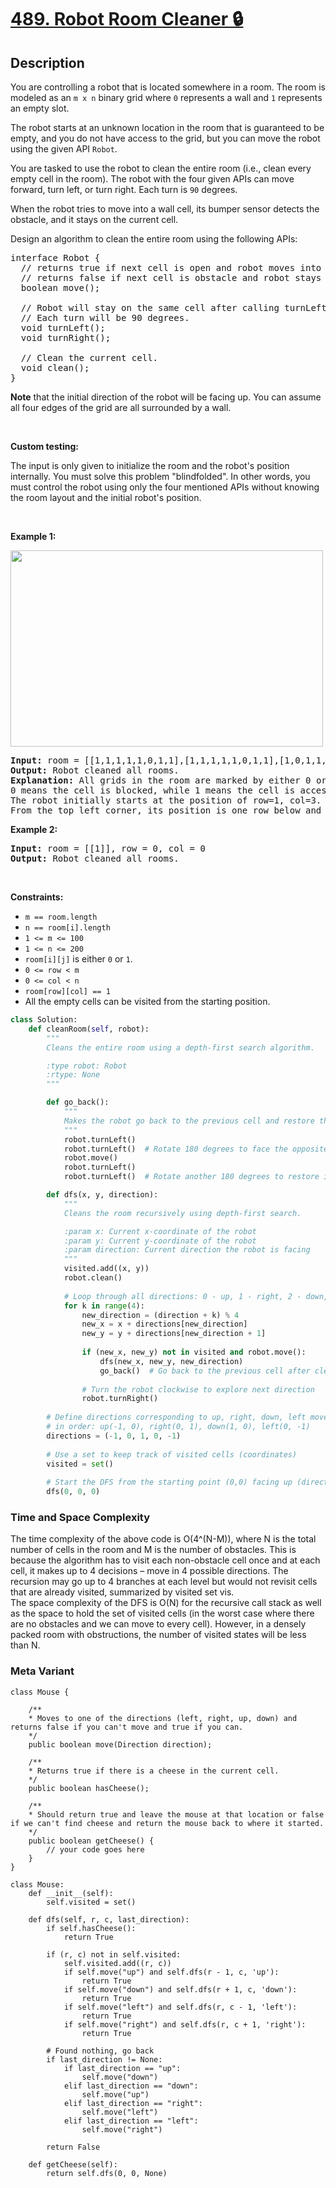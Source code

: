 # [489. Robot Room Cleaner 🔒](https://leetcode.com/problems/robot-room-cleaner)

## Description

<p>You are controlling a robot that is located somewhere in a room. The room is modeled as an <code>m x n</code> binary grid where <code>0</code> represents a wall and <code>1</code> represents an empty slot.</p>

<p>The robot starts at an unknown location in the room that is guaranteed to be empty, and you do not have access to the grid, but you can move the robot using the given API <code>Robot</code>.</p>

<p>You are tasked to use the robot to clean the entire room (i.e., clean every empty cell in the room). The robot with the four given APIs can move forward, turn left, or turn right. Each turn is <code>90</code> degrees.</p>

<p>When the robot tries to move into a wall cell, its bumper sensor detects the obstacle, and it stays on the current cell.</p>

<p>Design an algorithm to clean the entire room using the following APIs:</p>

<pre>
interface Robot {
  // returns true if next cell is open and robot moves into the cell.
  // returns false if next cell is obstacle and robot stays on the current cell.
  boolean move();

  // Robot will stay on the same cell after calling turnLeft/turnRight.
  // Each turn will be 90 degrees.
  void turnLeft();
  void turnRight();

  // Clean the current cell.
  void clean();
}
</pre>

<p><strong>Note</strong> that the initial direction of the robot will be facing up. You can assume all four edges of the grid are all surrounded by a wall.</p>

<p>&nbsp;</p>

<p><strong>Custom testing:</strong></p>

<p>The input is only given to initialize the room and the robot&#39;s position internally. You must solve this problem &quot;blindfolded&quot;. In other words, you must control the robot using only the four mentioned APIs without knowing the room layout and the initial robot&#39;s position.</p>

<p>&nbsp;</p>
<p><strong class="example">Example 1:</strong></p>
<img alt="" src="https://fastly.jsdelivr.net/gh/doocs/leetcode@main/solution/0400-0499/0489.Robot%20Room%20Cleaner/images/lc-grid.jpg" style="width: 500px; height: 314px;" />
<pre>
<strong>Input:</strong> room = [[1,1,1,1,1,0,1,1],[1,1,1,1,1,0,1,1],[1,0,1,1,1,1,1,1],[0,0,0,1,0,0,0,0],[1,1,1,1,1,1,1,1]], row = 1, col = 3
<strong>Output:</strong> Robot cleaned all rooms.
<strong>Explanation:</strong> All grids in the room are marked by either 0 or 1.
0 means the cell is blocked, while 1 means the cell is accessible.
The robot initially starts at the position of row=1, col=3.
From the top left corner, its position is one row below and three columns right.
</pre>

<p><strong class="example">Example 2:</strong></p>

<pre>
<strong>Input:</strong> room = [[1]], row = 0, col = 0
<strong>Output:</strong> Robot cleaned all rooms.
</pre>

<p>&nbsp;</p>
<p><strong>Constraints:</strong></p>

<ul>
	<li><code>m == room.length</code></li>
	<li><code>n == room[i].length</code></li>
	<li><code>1 &lt;= m &lt;= 100</code></li>
	<li><code>1 &lt;= n &lt;= 200</code></li>
	<li><code>room[i][j]</code> is either <code>0</code> or <code>1</code>.</li>
	<li><code>0 &lt;= row &lt;&nbsp;m</code></li>
	<li><code>0 &lt;= col &lt; n</code></li>
	<li><code>room[row][col] == 1</code></li>
	<li>All the empty cells can be visited from the starting position.</li>
</ul>

```python
class Solution:
    def cleanRoom(self, robot):
        """
        Cleans the entire room using a depth-first search algorithm.

        :type robot: Robot
        :rtype: None
        """

        def go_back():
            """
            Makes the robot go back to the previous cell and restore the original direction.
            """
            robot.turnLeft()
            robot.turnLeft()  # Rotate 180 degrees to face the opposite direction
            robot.move()
            robot.turnLeft()
            robot.turnLeft()  # Rotate another 180 degrees to restore initial direction

        def dfs(x, y, direction):
            """
            Cleans the room recursively using depth-first search.

            :param x: Current x-coordinate of the robot
            :param y: Current y-coordinate of the robot
            :param direction: Current direction the robot is facing
            """
            visited.add((x, y))
            robot.clean()
          
            # Loop through all directions: 0 - up, 1 - right, 2 - down, 3 - left
            for k in range(4):
                new_direction = (direction + k) % 4
                new_x = x + directions[new_direction]
                new_y = y + directions[new_direction + 1]
              
                if (new_x, new_y) not in visited and robot.move():
                    dfs(new_x, new_y, new_direction)
                    go_back()  # Go back to the previous cell after cleaning
              
                # Turn the robot clockwise to explore next direction
                robot.turnRight()
      
        # Define directions corresponding to up, right, down, left movements
        # in order: up(-1, 0), right(0, 1), down(1, 0), left(0, -1)
        directions = (-1, 0, 1, 0, -1)
      
        # Use a set to keep track of visited cells (coordinates)
        visited = set()
      
        # Start the DFS from the starting point (0,0) facing up (direction 0)
        dfs(0, 0, 0)
```

### Time and Space Complexity
The time complexity of the above code is O(4^(N-M)), where N is the total number of cells in the room and M is the number of obstacles. This is because the algorithm has to visit each non-obstacle cell once and at each cell, it makes up to 4 decisions – move in 4 possible directions. The recursion may go up to 4 branches at each level but would not revisit cells that are already visited, summarized by visited set vis.  
The space complexity of the DFS is O(N) for the recursive call stack as well as the space to hold the set of visited cells (in the worst case where there are no obstacles and we can move to every cell). However, in a densely packed room with obstructions, the number of visited states will be less than N.

### Meta Variant
```
class Mouse {

	/**
	* Moves to one of the directions (left, right, up, down) and returns false if you can't move and true if you can.
	*/
	public boolean move(Direction direction);

	/**
	* Returns true if there is a cheese in the current cell.
	*/
	public boolean hasCheese();

	/**
	* Should return true and leave the mouse at that location or false if we can't find cheese and return the mouse back to where it started.
	*/
	public boolean getCheese() {
		// your code goes here
	}
}
```

```python3
class Mouse:
    def __init__(self):
        self.visited = set()

    def dfs(self, r, c, last_direction):
        if self.hasCheese():
            return True

        if (r, c) not in self.visited:
            self.visited.add((r, c))
            if self.move("up") and self.dfs(r - 1, c, 'up'):
                return True
            if self.move("down") and self.dfs(r + 1, c, 'down'):
                return True
            if self.move("left") and self.dfs(r, c - 1, 'left'):
                return True
            if self.move("right") and self.dfs(r, c + 1, 'right'):
                return True

        # Found nothing, go back
        if last_direction != None:
            if last_direction == "up":
                self.move("down")
            elif last_direction == "down":
                self.move("up")
            elif last_direction == "right":
                self.move("left")
            elif last_direction == "left":
                self.move("right")

        return False

    def getCheese(self):
        return self.dfs(0, 0, None)
```
